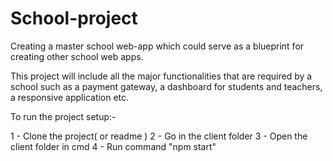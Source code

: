 # School-project
Creating a master school web-app which could serve as a blueprint for creating other school web apps.

This project will include all the major functionalities that are required by a school such 
as a payment gateway, a dashboard for students and teachers, a responsive application etc.


To run the project setup:-

1 - Clone the project( or readme )
2 - Go in the client folder
3 - Open the client folder in cmd
4 - Run command "npm start"
